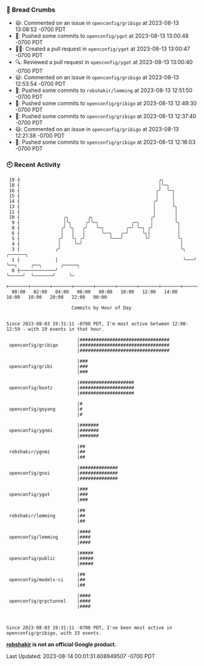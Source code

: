 ### 🍞 Bread Crumbs

 * 😃: Commented on an issue in `openconfig/gribigo` at 2023-08-13 13:08:52 -0700 PDT
 * 🚢: Pushed some commits to `openconfig/ygot` at 2023-08-13 13:00:48 -0700 PDT
 * ✍🏼: Created a pull request in `openconfig/ygot` at 2023-08-13 13:00:47 -0700 PDT
 * 🔍: Reviewed a pull request in  `openconfig/ygot` at 2023-08-13 13:00:40 -0700 PDT
 * 😃: Commented on an issue in `openconfig/gribigo` at 2023-08-13 12:53:54 -0700 PDT
 * 🚢: Pushed some commits to `robshakir/lemming` at 2023-08-13 12:51:50 -0700 PDT
 * 🚢: Pushed some commits to `openconfig/gribigo` at 2023-08-13 12:49:30 -0700 PDT
 * 🚢: Pushed some commits to `openconfig/gribigo` at 2023-08-13 12:37:40 -0700 PDT
 * 😃: Commented on an issue in `openconfig/gribigo` at 2023-08-13 12:21:38 -0700 PDT
 * 🚢: Pushed some commits to `openconfig/gribigo` at 2023-08-13 12:18:03 -0700 PDT

### 🕘 Recent Activity
```
 19 ┼                                                   ╭╮
 18 ┤                                                   │╰─╮
 16 ┤                                                  ╭╯  ╰─╮
 15 ┤                                                  │     │
 14 ┤                                                 ╭╯     │
 13 ┤                                                 │      ╰╮
 11 ┤                                                 │       │
 10 ┤                ╭╮       ╭╮                     ╭╯       │
  9 ┤                │╰╮     ╭╯╰─╮            ╭─╮    │        ╰╮
  8 ┤               ╭╯ ╰╮   ╭╯   ╰─╮        ╭─╯ ╰─╮ ╭╯         │
  6 ┤               │   │   │      ╰──╮   ╭─╯     ╰╮│          │
  5 ┤              ╭╯   ╰╮ ╭╯         ╰───╯        ╰╯          ╰╮
  4 ┤              │     ╰─╯                                    │
  3 ┤             ╭╯                                            ╰╮   ╭──────╮
  1 ┤             │                                              ╰───╯      ╰──╮     ╭──╮       ╭─────╮
  0 ┼─────────────╯                                                            ╰─────╯  ╰───────╯     ╰─
    +───────+───────+───────+───────+───────+───────+───────+───────+───────+───────+───────+───────+────
  00:00   02:00   04:00   06:00   08:00   10:00   12:00   14:00   16:00   18:00   20:00   22:00   00:00   

						Commits by Hour of Day


Since 2023-08-03 19:31:11 -0700 PDT, I'm most active between 12:00-12:59 - with 19 events in that hour.

```



```
                          |#################################
 openconfig/gribigo       |#################################
                          |#################################

                          |###
 openconfig/gribi         |###
                          |###

                          |####################
 openconfig/bootz         |####################
                          |####################

                          |#
 openconfig/goyang        |#
                          |#

                          |#######
 openconfig/ygnmi         |#######
                          |#######

                          |##
 robshakir/ygnmi          |##
                          |##

                          |##############
 openconfig/gnoi          |##############
                          |##############

                          |###
 openconfig/ygot          |###
                          |###

                          |##
 robshakir/lemming        |##
                          |##

                          |####
 openconfig/lemming       |####
                          |####

                          |#####
 openconfig/public        |#####
                          |#####

                          |##
 openconfig/models-ci     |##
                          |##

                          |####
 openconfig/grpctunnel    |####
                          |####



Since 2023-08-03 19:31:11 -0700 PDT, I've been most active in openconfig/gribigo, with 33 events.

```
**[robshakir](mailto:robjs@google.com) is not an official Google product.**  


Last Updated: 2023-08-14 00:01:31.608949507 -0700 PDT
